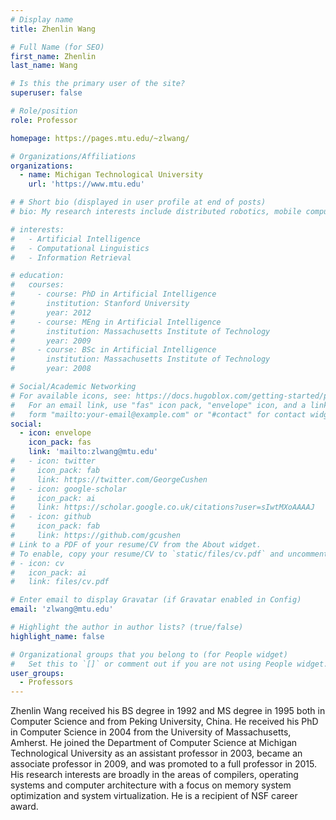 ```yaml
---
# Display name
title: Zhenlin Wang

# Full Name (for SEO)
first_name: Zhenlin
last_name: Wang

# Is this the primary user of the site?
superuser: false

# Role/position
role: Professor

homepage: https://pages.mtu.edu/~zlwang/

# Organizations/Affiliations
organizations:
  - name: Michigan Technological University
    url: 'https://www.mtu.edu'

# # Short bio (displayed in user profile at end of posts)
# bio: My research interests include distributed robotics, mobile computing and programmable matter.

# interests:
#   - Artificial Intelligence
#   - Computational Linguistics
#   - Information Retrieval

# education:
#   courses:
#     - course: PhD in Artificial Intelligence
#       institution: Stanford University
#       year: 2012
#     - course: MEng in Artificial Intelligence
#       institution: Massachusetts Institute of Technology
#       year: 2009
#     - course: BSc in Artificial Intelligence
#       institution: Massachusetts Institute of Technology
#       year: 2008

# Social/Academic Networking
# For available icons, see: https://docs.hugoblox.com/getting-started/page-builder/#icons
#   For an email link, use "fas" icon pack, "envelope" icon, and a link in the
#   form "mailto:your-email@example.com" or "#contact" for contact widget.
social:
  - icon: envelope
    icon_pack: fas
    link: 'mailto:zlwang@mtu.edu'
#   - icon: twitter
#     icon_pack: fab
#     link: https://twitter.com/GeorgeCushen
#   - icon: google-scholar
#     icon_pack: ai
#     link: https://scholar.google.co.uk/citations?user=sIwtMXoAAAAJ
#   - icon: github
#     icon_pack: fab
#     link: https://github.com/gcushen
# Link to a PDF of your resume/CV from the About widget.
# To enable, copy your resume/CV to `static/files/cv.pdf` and uncomment the lines below.
# - icon: cv
#   icon_pack: ai
#   link: files/cv.pdf

# Enter email to display Gravatar (if Gravatar enabled in Config)
email: 'zlwang@mtu.edu'

# Highlight the author in author lists? (true/false)
highlight_name: false

# Organizational groups that you belong to (for People widget)
#   Set this to `[]` or comment out if you are not using People widget.
user_groups:
  - Professors
---
```

Zhenlin Wang received his BS degree in 1992 and MS degree in 1995 both in Computer Science and from Peking University, China. He received his PhD in Computer Science in 2004 from the University of Massachusetts, Amherst. He joined the Department of Computer Science at Michigan Technological University as an assistant professor in 2003, became an associate professor in 2009, and was promoted to a full professor in 2015. His research interests are broadly in the areas of compilers, operating systems and computer architecture with a focus on memory system optimization and system virtualization. He is a recipient of NSF career award.
